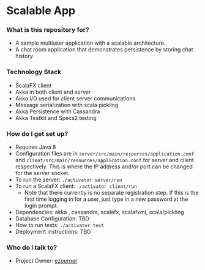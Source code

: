 # Scalable App #

### What is this repository for? ###

* A sample multiuser application with a scalable architecture.
* A chat room application that demonstrates persistence by storing chat history

### Technology Stack ###

* ScalaFX client
* Akka in both client and server
* Akka I/O used for client server communications
* Message serialization with scala pickling
* Akka Persistence with Cassandra
* Akka Testkit and Specs2 testing

### How do I get set up? ###

* Requires Java 8
* Configuration files are in `server/src/main/resources/application.conf` and `client/src/main/resources/application.conf` for server and client respectively.
  This is where the IP address and/or port can be changed for the server socket.
* To run the server:  `./activator server/run`
* To run a ScalaFX client:  `./activator client/run`
    * Note that there currently is no separate registration step. If this is the first time logging in for a user, just type in a new password at the login prompt.
* Dependencies: akka , cassandra, scalafx, scalafxml, scala/pickling
* Database Configuration: TBD
* How to run tests: `./activator test`
* Deployment instructions: TBD

### Who do I talk to? ###

* Project Owner: [ezoerner](https://bitbucket.org/ezoerner)